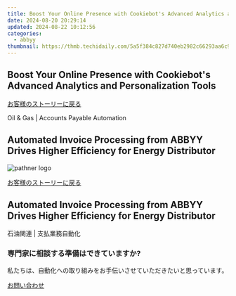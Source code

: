 ```yaml
---
title: Boost Your Online Presence with Cookiebot's Advanced Analytics and Personalization Tools
date: 2024-08-20 20:29:14
updated: 2024-08-22 10:12:56
categories:
  - abbyy
thumbnail: https://thmb.techidaily.com/5a5f384c827d740eb2982c66293aa6c9bc671df021cb53f6fa2aeac5cd13c6bc.jpg
---
```


## Boost Your Online Presence with Cookiebot's Advanced Analytics and Personalization Tools

[お客様のストーリーに戻る](https://tools.techidaily.com/abbyy/products/)

Oil & Gas | Accounts Payable Automation

## Automated Invoice Processing from ABBYY Drives Higher Efficiency for Energy Distributor

![pathner logo](https://content.abbyy.com/-/media/project/abbyy/abbyy/logos-white/ja/92246.png?h=40&iar=0&w=120)

[お客様のストーリーに戻る](https://tools.techidaily.com/abbyy/products/)

## Automated Invoice Processing from ABBYY Drives Higher Efficiency for Energy Distributor

石油関連 | 支払業務自動化 

### 専門家に相談する準備はできていますか?

私たちは、自動化への取り組みをお手伝いさせていただきたいと思っています。

[お問い合わせ](https://tools.techidaily.com/abbyy/products/)

<ins class="adsbygoogle"
     style="display:block"
     data-ad-format="autorelaxed"
     data-ad-client="ca-pub-7571918770474297"
     data-ad-slot="1223367746"></ins>



<ins class="adsbygoogle"
     style="display:block"
     data-ad-client="ca-pub-7571918770474297"
     data-ad-slot="8358498916"
     data-ad-format="auto"
     data-full-width-responsive="true"></ins>

